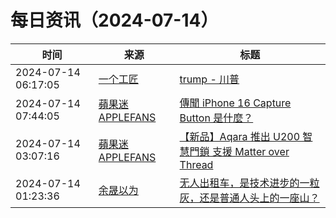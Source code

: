 ﻿# 每日资讯（2024-07-14）

|时间|来源|标题|
|---|---|---|
|2024-07-14 06:17:05|[一个工匠](https://www.yigegongjiang.com/atom.xml)|[trump - 川普](https://www.yigegongjiang.com/2024/trump/)|
|2024-07-14 07:44:05|[蘋果迷 APPLEFANS](https://applefans.today/feed/)|[傳聞 iPhone 16 Capture Button 是什麼？](https://applefans.today/2024-07-iphone-16-capture-button-rumors/)|
|2024-07-14 03:07:16|[蘋果迷 APPLEFANS](https://applefans.today/feed/)|[【新品】Aqara 推出 U200 智慧門鎖 支援 Matter over Thread](https://applefans.today/2024-07-aqara-u200-matter-over-thread-now-available/)|
|2024-07-14 01:23:36|[余晟以为](https://feedpress.me/wx-yurii-says)|[无人出租车，是技术进步的一粒灰，还是普通人头上的一座山？](http://mp.weixin.qq.com/s?__biz=MzA3MDMwOTcwMg%3D%3D&mid=2650009973&idx=1&sn=39f009f190c798341fe0a452807e37c1)|
